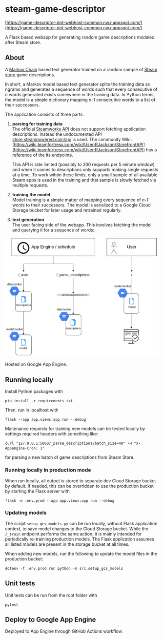 # steam-game-descriptor
[https://game-descriptor-dot-webhost-common.nw.r.appspot.com/](https://game-descriptor-dot-webhost-common.nw.r.appspot.com/)

A Flask based webapp for generating random game descriptions modeled after Steam store. 

## About
A [Markov Chain](https://en.wikipedia.org/wiki/Markov_chain) based text generator trained on a random sample of [Steam store](https://store.steampowered.com/) game descriptions.

In short, a Markov model based text generator splits the training data as ngrams and generates a sequence of words such that every consecutive of _n_ words generated exists somewhere in the training data. In Python terms, the model is a simple dictionary mapping _n-1_ consecutive words to a list of their successors. 

The application consists of three parts:
 1. **parsing for training data**  
    The official [Steamworks API](https://partner.steamgames.com/doc/webapi/ISteamApps) does not support fetching application descriptions. Instead the undocumented API [store.steampowered.com/api](https://store.steampowered.com/api) is used. The community Wiki: [https://wiki.teamfortress.com/wiki/User:RJackson/StorefrontAPI](https://wiki.teamfortress.com/wiki/User:RJackson/StorefrontAPI) has a reference of the its endpoints.

    This API is rate limited (possibly to 200 requests per 5 minute window) and when it comes to descriptions only supports making single requests at a time. To work wihtin these limits, only a small sample of all available Steam apps is used in the training and that sample is slowly fetched via multiple requests.

 1. **training the model**  
    Model training is a simple matter of mapping every sequence of _n-1_ words to their successors. The model is serialized to a Google Cloud Storage bucket for later usage and retrained regularly.

 1. **text generation**  
    The user facing side of the webapp. This involves fetching the model and querying it for a sequence of words:

![Webapp flows](./overview.png)

 
Hosted on Google App Engine.


## Running locally
Install Python packages with  
```shell
pip install -r requirements.txt
```  
Then, run in localhost with
```shell
flask --app app.views:app run --debug
```

Maitenance requests for training new models can be tested locally by settings required headers with something like:
```shell
curl "127.0.0.1:5000/_parse_descriptions?batch_size=40" -H "X-Appengine-Cron: 1"
```
for parsing a new batch of game descriptions from Steam Store.

### Running locally in production mode
When run locally, all output is stored to separate dev Cloud Storage bucket by default. If needed, this can be overridden
to use the production bucket by starting the Flask server with
```shell
flask -e .env.prod --app app.views:app run --debug
```

### Updating models
The script `setup_gcs_models.py` can be run locally, without Flask application context, to save model changes to the Cloud Storage bucket.
While the `/_train` endpoint performs the same action, it is mainly intended for periodically re-training production models. The
Flask application assumes all listed models are present in the storage bucket at all times.

When adding new models, run the following to update the model files in the production bucket:
```shell
dotenv -f .env.prod run python -m src.setup_gcs_models
```


## Unit tests
Unit tests can be run from the root folder with
```shell
pytest
```

## Deploy to Google App Engine
Deployed to App Engine through GitHub Actions workflow.
